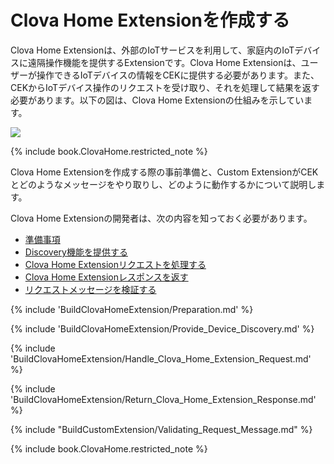 # Clova Home Extensionを作成する

Clova Home Extensionは、外部のIoTサービスを利用して、家庭内のIoTデバイスに遠隔操作機能を提供するExtensionです。Clova Home Extensionは、ユーザーが操作できるIoTデバイスの情報をCEKに提供する必要があります。また、CEKからIoTデバイス操作のリクエストを受け取り、それを処理して結果を返す必要があります。以下の図は、Clova Home Extensionの仕組みを示しています。

![](/CEK/Assets/Images/CEK_Clova_Home_Extension_Operation_Structure.png)

{% include book.ClovaHome.restricted_note %}

Clova Home Extensionを作成する際の事前準備と、Custom ExtensionがCEKとどのようなメッセージをやり取りし、どのように動作するかについて説明します。

Clova Home Extensionの開発者は、次の内容を知っておく必要があります。

* [準備事項](#Preparation)
* [Discovery機能を提供する](#ProvideDeviceDiscovery)
* [Clova Home Extensionリクエストを処理する](#HandleClovaHomeExtensionRequest)
* [Clova Home Extensionレスポンスを返す](#ReturnClovaHomeExtensionResponse)
* [リクエストメッセージを検証する](#RequestMessageValidation)


{% include 'BuildClovaHomeExtension/Preparation.md' %}

{% include 'BuildClovaHomeExtension/Provide_Device_Discovery.md' %}

{% include 'BuildClovaHomeExtension/Handle_Clova_Home_Extension_Request.md'  %}

{% include 'BuildClovaHomeExtension/Return_Clova_Home_Extension_Response.md'  %}

{% include "BuildCustomExtension/Validating_Request_Message.md" %}

{% include book.ClovaHome.restricted_note %}
